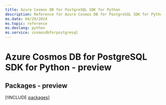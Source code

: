 ```yaml
---
title: Azure Cosmos DB for PostgreSQL SDK for Python
description: Reference for Azure Cosmos DB for PostgreSQL SDK for Python
ms.date: 04/29/2024
ms.topic: reference
ms.devlang: python
ms.service: cosmosdbforpostgresql
---
```

# Azure Cosmos DB for PostgreSQL SDK for Python - preview
## Packages - preview
[!INCLUDE [packages](cosmos-db-for-postgresql-index.md)]